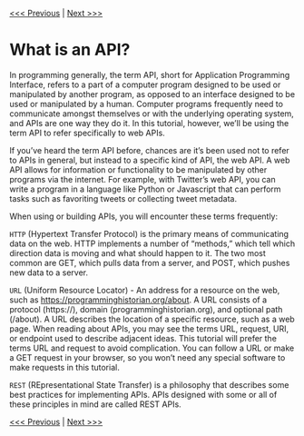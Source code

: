 [<<< Previous](../README.md) | [Next >>>](02-getting_key.md)

# What is an API?

In programming generally, the term API, short for Application Programming Interface, refers to a part of a computer program designed to be used or manipulated by another program, as opposed to an interface designed to be used or manipulated by a human. Computer programs frequently need to communicate amongst themselves or with the underlying operating system, and APIs are one way they do it. In this tutorial, however, we’ll be using the term API to refer specifically to web APIs.

If you’ve heard the term API before, chances are it’s been used not to refer to APIs in general, but instead to a specific kind of API, the web API. A web API allows for information or functionality to be manipulated by other programs via the internet. For example, with Twitter’s web API, you can write a program in a language like Python or Javascript that can perform tasks such as favoriting tweets or collecting tweet metadata.

When using or building APIs, you will encounter these terms frequently:

`HTTP` (Hypertext Transfer Protocol) is the primary means of communicating data on the web. HTTP implements a number of “methods,” which tell which direction data is moving and what should happen to it. The two most common are GET, which pulls data from a server, and POST, which pushes new data to a server.

`URL` (Uniform Resource Locator) - An address for a resource on the web, such
as https://programminghistorian.org/about. A URL consists of a protocol (https://), domain (programminghistorian.org), and optional path (/about). A URL describes the location of a specific resource, such as a web page. When reading about APIs, you may see the terms URL, request, URI, or endpoint used to describe adjacent ideas. This tutorial will prefer the terms URL and request to avoid complication. You can follow a URL or make a GET request in your browser, so you won’t need any special software to make requests in this tutorial.

`REST` (REpresentational State Transfer) is a philosophy that describes some best practices for implementing APIs. APIs designed with some or all of these principles in mind are called REST APIs.

[<<< Previous](../README.md) | [Next >>>](02-getting_key.md)
